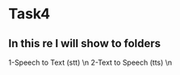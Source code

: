 # Task4
##  In this re I will show to folders 
1-Speech to Text (stt) \n
2-Text to Speech (tts) \n
##
